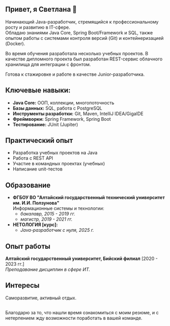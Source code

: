 ## Привет, я Светлана 👋
Начинающий Java-разработчик, стремящийся к профессиональному росту и развитию в IT-сфере.   
Обладаю знаниями Java Core, Spring Boot/Framework и SQL, также опытом работы с системами контроля версий (Git) и контейнеризацией (Docker).

Во время обучения разработала несколько учебных проектов. В качестве дипломного проекта был разработан REST-сервис облачного хранилища для интеграции с фронтом.    

Готова к стажировке и работе в качестве Junior-разработчика. 

## Ключевые навыки:
- __Java Core:__ ООП, коллекции, многопоточность
- __Базы данных:__ SQL, работа с PostgreSQL
- __Инструменты разработки:__ Git, Maven, IntelliJ IDEA/GigaIDE
- __Фреймворки:__ Spring Framework, Spring Boot
- __Тестирование:__ JUnit (Jupiter)

## Практический опыт
- Разработка учебных проектов на Java
- Работа с REST API
- Участие в командных проектах (учебных)
- Написание unit-тестов

## Образование
- __ФГБОУ ВО "Алтайский государственный технический университет им. И.И. Ползунова"__  
   Информационные системы и технологии:
  - _бакалавр, 2015 - 2019 гг._
  - _магистр, 2019 - 2021 гг._
-  __НЕТОЛОГИЯ [курс]:__
      - _Java-разработчик с нуля, 2025 г._

## Опыт работы
__Алтайский государственный университет, Бийский филиал__ [2020 - 2023 гг.]  
_Преподавание дисциплин в сфере ИТ._

## Интересы
Саморазвитие, активный отдых.
##   
Благодарю за то, что нашли время ознакомиться с моим резюме, и с нетерпением жду возможности поработать в вашей команде.
